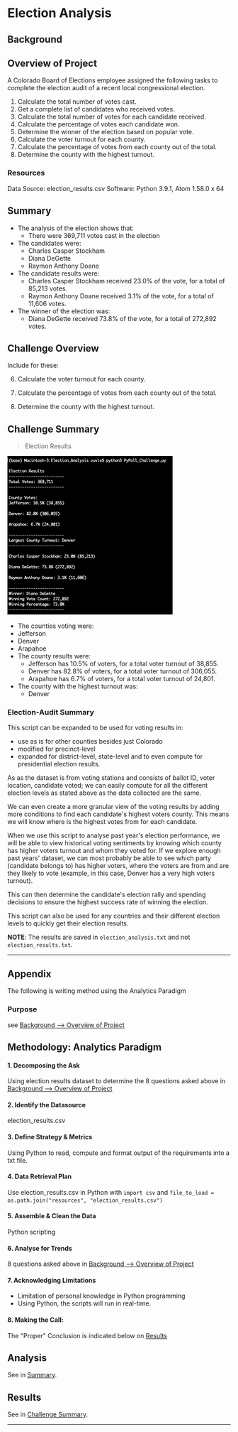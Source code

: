 # Election Analysis

## Background
## Overview of Project
A Colorado Board of Elections employee assigned the following tasks to complete the election audit of a recent local congressional election.

1. Calculate the total number of votes cast.
1. Get a complete list of candidates who received votes.
1. Calculate the total number of votes for each candidate received.
1. Calculate the percentage of votes each candidate won.
1. Determine the winner of the election based on popular vote.
1. Calculate the voter turnout for each county.
1. Calculate the percentage of votes from each county out of the total.
1. Determine the county with the highest turnout.

### Resources
Data Source: election_results.csv
Software: Python 3.9.1, Atom 1.58.0 x 64

## Summary
* The analysis of the election shows that:
  * There were 369,711 votes cast in the election
* The candidates were:
  * Charles Casper Stockham
  * Diana DeGette
  * Raymon Anthony Doane
* The candidate results were:
  * Charles Casper Stockham received 23.0% of the vote, for a total of 85,213 votes.
  * Raymon Anthony Doane received 3.1% of the vote, for a total of 11,606 votes.
* The winner of the election was:
  * Diana DeGette received 73.8% of the vote, for a total of 272,892 votes.

## Challenge Overview

Include for these:

6. Calculate the voter turnout for each county.

7. Calculate the percentage of votes from each county out of the total.

8. Determine the county with the highest turnout.

## Challenge Summary

>Election Results

![Poll Results Output](resources/PyPoll_Challenge_output.png)

* The counties voting were:
 * Jefferson
 * Denver
 * Arapahoe
* The county results were:
  * Jefferson has 10.5% of voters, for a total voter turnout of 38,855.
  * Denver has 82.8% of voters, for a total voter turnout of 306,055.
  * Arapahoe has 6.7% of voters, for a total voter turnout of 24,801.
* The county with the highest turnout was:
  * Denver

### Election-Audit Summary

This script can be expanded to be used for voting results in:
* use as is for other counties besides just Colorado
* modified for precinct-level
* expanded for district-level, state-level and to even compute for presidential election results.

As as the dataset is from voting stations and consists of ballot ID, voter location, candidate voted; we can easily compute for all the different election levels as stated above as the data collected are the same.

We can even create a more granular view of the voting results by adding more conditions to find each candidate's highest voters county.
This means we will know where is the highest votes from for each candidate.

When we use this script to analyse past year's election performance, we will be able to view historical voting sentiments by knowing which county has higher voters turnout and whom they voted for. If we explore enough past years' dataset, we can most probably be able to see which party (candidate belongs to) has higher voters, where the voters are from and are they likely to vote (example, in this case, Denver has a very high voters turnout).

This can then determine the candidate's election rally and spending decisions to ensure the highest success rate of winning the election.

This script can also be used for any countries and their different election levels to quickly get their election results.

**NOTE**: The results are saved in ```election_analysis.txt``` and not ```election_results.txt```.


------------------

## Appendix
The following is writing method using the Analytics Paradigm

### Purpose
see  [Background --> Overview of Project](#background)
## Methodology: Analytics Paradigm

#### 1. Decomposing the Ask
Using election results dataset to determine the 8 questions asked above in [Background --> Overview of Project](#background)

#### 2. Identify the Datasource
election_results.csv

#### 3. Define Strategy & Metrics
Using Python to read, compute and format output of the requirements into a txt file.

#### 4. Data Retrieval Plan
Use election_results.csv in Python with ```import csv``` and ```file_to_load = os.path.join("resources", "election_results.csv")```

#### 5. Assemble & Clean the Data
Python scripting

#### 6. Analyse for Trends
8 questions asked above in [Background --> Overview of Project](#background)

#### 7. Acknowledging Limitations
* Limitation of personal knowledge in Python programming
* Using Python, the scripts will run in real-time.

#### 8. Making the Call:
The "Proper" Conclusion is indicated below on [Results](#results)

## Analysis
See in [Summary](#summary).

## Results
See in [Challenge Summary](#challenge-summary).

------------------
